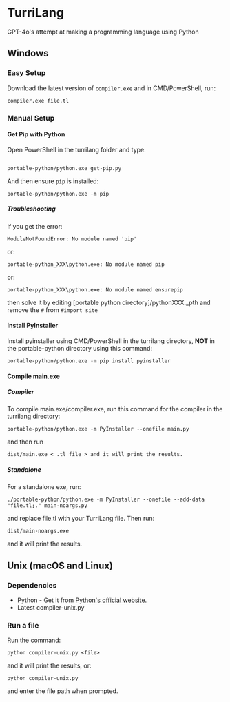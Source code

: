 # TurriLang
GPT-4o's attempt at making a programming language using Python
## Windows
### Easy Setup
Download the latest version of `compiler.exe` and in CMD/PowerShell, run:
```
compiler.exe file.tl
```
### Manual Setup
#### Get Pip with Python
Open PowerShell in the turrilang folder and type:
```batch

portable-python/python.exe get-pip.py
```
And then ensure `pip` is installed:
```batch
portable-python/python.exe -m pip
```
##### Troubleshooting
If you get the error:
```
ModuleNotFoundError: No module named 'pip'
```
or:
```
portable-python_XXX\python.exe: No module named pip
```
or:
```
portable-python_XXX\python.exe: No module named ensurepip
```
then solve it by editing [portable python directory]/pythonXXX._pth and remove the `#` from `#import site`
#### Install PyInstaller
Install pyinstaller using CMD/PowerShell in the turrilang directory, **NOT** in the portable-python directory using this command:
```batch
portable-python/python.exe -m pip install pyinstaller
```
#### Compile main.exe
##### Compiler
To compile main.exe/compiler.exe, run this command for the compiler in the turrilang directory:
```
portable-python/python.exe -m PyInstaller --onefile main.py
```
and then run
```
dist/main.exe < .tl file > and it will print the results.
```
##### Standalone
For a standalone exe, run:
```
./portable-python/python.exe -m PyInstaller --onefile --add-data "file.tl;." main-noargs.py
```
and replace file.tl with your TurriLang file.
Then run:
```
dist/main-noargs.exe
```
and it will print the results.
## Unix (macOS and Linux)
### Dependencies
- Python - Get it from [Python's official website.](https://python.org)
- Latest compiler-unix.py
### Run a file
Run the command:
```
python compiler-unix.py <file>
```
and it will print the results, or:
```
python compiler-unix.py
```
and enter the file path when prompted.